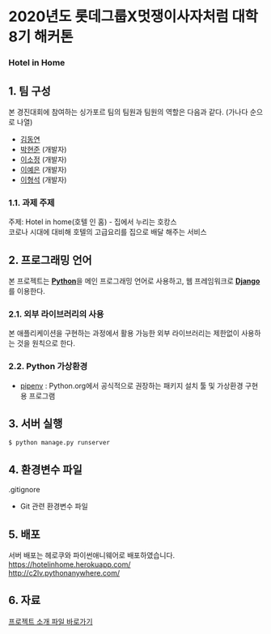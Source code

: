 # 2020년도 롯데그룹X멋쟁이사자처럼 대학 8기 해커톤

### Hotel in Home

## 1. 팀 구성

본 경진대회에 참여하는 싱가포르 팀의 팀원과 팀원의 역할은 다음과 같다. (가나다 순으로 나열)
- [김동연](개발자)
- [박현준](https://github.com/c2lv) (개발자)
- [이소정](https://github.com/SJLEE316) (개발자)
- [이예은](https://github.com/lee00096) (개발자)
- [이형석](https://github.com/lhs961021) (개발자)

### 1.1. 과제 주제

주제: Hotel in home(호텔 인 홈) - 집에서 누리는 호캉스<br>
코로나 시대에 대비해 호텔의 고급요리를 집으로 배달 해주는 서비스

## 2. 프로그래밍 언어

본 프로젝트는
[**Python**](https://www.python.org)을 메인 프로그래밍 언어로 사용하고, 
웹 프레임워크로 [**Django**](https://www.djangoproject.com)를 이용한다.

### 2.1. 외부 라이브러리의 사용

본 애플리케이션을 구현하는 과정에서 활용 가능한 외부 라이브러리는 제한없이 사용하는 것을 원칙으로 한다.

### 2.2. Python 가상환경

- [pipenv](https://github.com/pypa/pipenv) :  Python.org에서 공식적으로 권장하는 패키지 설치 툴 및 가상환경 구현용 프로그램

## 3. 서버 실행

```
$ python manage.py runserver 
```

## 4. 환경변수 파일

.gitignore

- Git 관련 환경변수 파일

## 5. 배포

서버 배포는 헤로쿠와 파이썬애니웨어로 배포하였습니다.  
https://hotelinhome.herokuapp.com/  
http://c2lv.pythonanywhere.com/   

## 6. 자료

[프로젝트 소개 파일 바로가기](project_file_hotel_in_home_해커톤.pdf)  


